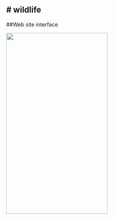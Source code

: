 #   w i l d l i f e
---


##Web site interface

<td><img src="(D:\My Projects\Wild_life2\assets\images\git.png)" width=270 height=480></td>

 
